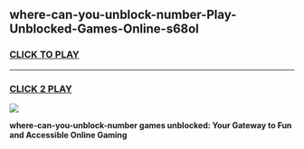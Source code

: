 
## where-can-you-unblock-number-Play-Unblocked-Games-Online-s68ol
<h3>
<a href="https://premium76.site?title=where-can-you-unblock-number&ref=25A">CLICK TO PLAY</a></h3>
<hr>

<h3>
<a href="https://premium76.site?title=where-can-you-unblock-number&ref=25A">CLICK 2 PLAY</a>
  
</h3>

<a href="https://premium76.site?title=where-can-you-unblock-number&ref=25A"><img src="https://clearcache.store/games.png"></a>


**where-can-you-unblock-number games unblocked: Your Gateway to Fun and Accessible Online Gaming**
